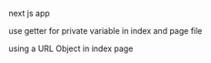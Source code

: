 next js app 

use getter for private variable in index and page file

using a URL Object in index page
